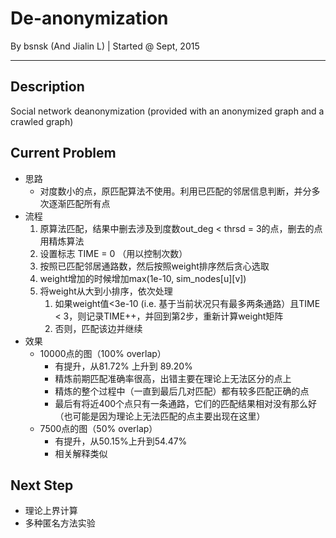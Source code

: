 # De-anonymization
By bsnsk (And Jialin L) | Started @ Sept, 2015
***

## Description
Social network deanonymization (provided with an anonymized graph and a crawled graph)

## Current Problem

- 思路
	- 对度数小的点，原匹配算法不使用。利用已匹配的邻居信息判断，并分多次逐渐匹配所有点
- 流程
	1. 原算法匹配，结果中删去涉及到度数out_deg < thrsd = 3的点，删去的点用精炼算法
	2. 设置标志 TIME = 0 （用以控制次数）
	3. 按照已匹配邻居通路数，然后按照weight排序然后贪心选取
	4. weight增加的时候增加max(1e-10, sim_nodes[u][v])
	5. 将weight从大到小排序，依次处理
		1. 如果weight值<3e-10 (i.e. 基于当前状况只有最多两条通路）且TIME < 3，则记录TIME++，并回到第2步，重新计算weight矩阵
		2. 否则，匹配该边并继续
- 效果
	- 10000点的图（100% overlap）
		- 有提升，从81.72% 上升到 89.20%
		- 精炼前期匹配准确率很高，出错主要在理论上无法区分的点上
		- 精炼的整个过程中（一直到最后几对匹配）都有较多匹配正确的点
		- 最后有将近400个点只有一条通路，它们的匹配结果相对没有那么好（也可能是因为理论上无法匹配的点主要出现在这里）
	- 7500点的图（50% overlap）
		- 有提升，从50.15%上升到54.47%
		- 相关解释类似

## Next Step

- 理论上界计算
- 多种匿名方法实验
